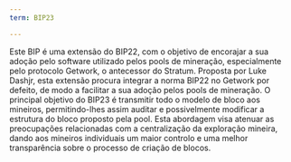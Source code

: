 ```yaml
---
term: BIP23

---
```

Este BIP é uma extensão do BIP22, com o objetivo de encorajar a sua adoção pelo software utilizado pelos pools de mineração, especialmente pelo protocolo Getwork, o antecessor do Stratum. Proposta por Luke Dashjr, esta extensão procura integrar a norma BIP22 no Getwork por defeito, de modo a facilitar a sua adoção pelos pools de mineração. O principal objetivo do BIP23 é transmitir todo o modelo de bloco aos mineiros, permitindo-lhes assim auditar e possivelmente modificar a estrutura do bloco proposto pela pool. Esta abordagem visa atenuar as preocupações relacionadas com a centralização da exploração mineira, dando aos mineiros individuais um maior controlo e uma melhor transparência sobre o processo de criação de blocos.